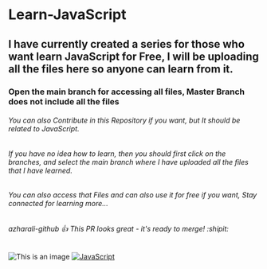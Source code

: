 # **Learn-JavaScript**
## I have currently created a series for those who want learn JavaScript for Free, I will be uploading all the files here so anyone can learn from it.
### Open the main branch for accessing all files, Master Branch does not include all the files
###### You can also Contribute in this Repository if you want, but It should be related to JavaScript.
###### *If you have no idea how to learn, then you should first click on the branches, and select the main branch where I have uploaded all the files that I have learned.*
###### You can also access that Files and can also use it for free if you want, Stay connected for learning more...
###### azharali-github :+1: This PR looks great - it's ready to merge! :shipit:
![This is an image](https://myoctocat.com/assets/images/base-octocat.svg)
[![JavaScript](http://3con14.biz/code/_data/js/intro/js-logo.png)](https://developer.mozilla.org/en-US/docs/Web/JavaScript)
